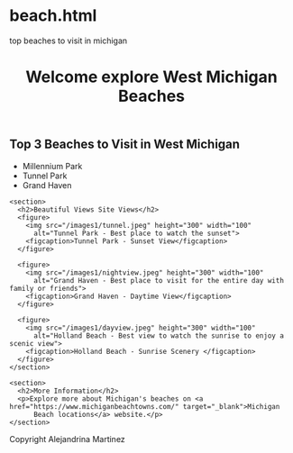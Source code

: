 # beach.html
top beaches to visit in michigan
<!DOCTYPE html>
<html lang="en">

<head>
  <meta charset="UTF-8">
  <meta name="viewport" content="width=device-width, initial-scale=1.0">
  <title>My top 3 beaches in West Michigan</title>
</head>

<body>
  <header>
    <h1>Welcome explore West Michigan Beaches</h1>
  </header>

  <main>
    <section>
      <h2>Top 3 Beaches to Visit in West Michigan</h2>
      <ul>
        <li>Millennium Park</li>
        <li>Tunnel Park</li>
        <li>Grand Haven</li>
      </ul>
    </section>

    <section>
      <h2>Beautiful Views Site Views</h2>
      <figure>
        <img src="/images1/tunnel.jpeg" height="300" width="100"
          alt="Tunnel Park - Best place to watch the sunset">
        <figcaption>Tunnel Park - Sunset View</figcaption>
      </figure>

      <figure>
        <img src="/images1/nightview.jpeg" height="300" width="100"
          alt="Grand Haven - Best place to visit for the entire day with family or friends">
        <figcaption>Grand Haven - Daytime View</figcaption>
      </figure>

      <figure>
        <img src="/images1/dayview.jpeg" height="300" width="100"
          alt="Holland Beach - Best view to watch the sunrise to enjoy a scenic view">
        <figcaption>Holland Beach - Sunrise Scenery </figcaption>
      </figure>
    </section>

    <section>
      <h2>More Information</h2>
      <p>Explore more about Michigan's beaches on <a href="https://www.michiganbeachtowns.com/" target="_blank">Michigan
          Beach locations</a> website.</p>
    </section>
  </main>

  <footer>Copyright Alejandrina Martinez</footer>
</body>

</html>
